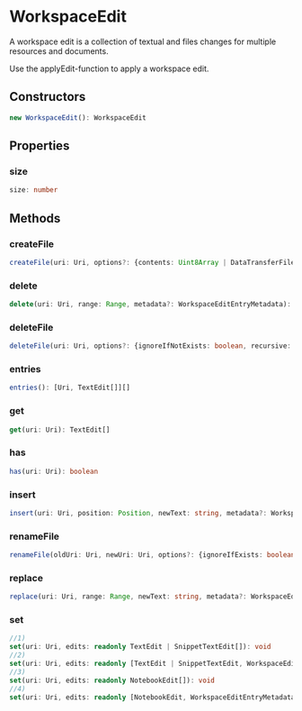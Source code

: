 # WorkspaceEdit

A workspace edit is a collection of textual and files changes for multiple resources and documents.

Use the applyEdit-function to apply a workspace edit.

## Constructors

```typescript
new WorkspaceEdit(): WorkspaceEdit
```

## Properties

### size

```typescript
size: number
```

## Methods

### createFile

```typescript
createFile(uri: Uri, options?: {contents: Uint8Array | DataTransferFile, ignoreIfExists: boolean, overwrite: boolean}, metadata?: WorkspaceEditEntryMetadata): void
```

### delete

```typescript
delete(uri: Uri, range: Range, metadata?: WorkspaceEditEntryMetadata): void
```

### deleteFile

```typescript
deleteFile(uri: Uri, options?: {ignoreIfNotExists: boolean, recursive: boolean}, metadata?: WorkspaceEditEntryMetadata): void
```

### entries

```typescript
entries(): [Uri, TextEdit[]][]
```

### get

```typescript
get(uri: Uri): TextEdit[]
```

### has

```typescript
has(uri: Uri): boolean
```

### insert

```typescript
insert(uri: Uri, position: Position, newText: string, metadata?: WorkspaceEditEntryMetadata): void
```

### renameFile

```typescript
renameFile(oldUri: Uri, newUri: Uri, options?: {ignoreIfExists: boolean, overwrite: boolean}, metadata?: WorkspaceEditEntryMetadata): void
```

### replace

```typescript
replace(uri: Uri, range: Range, newText: string, metadata?: WorkspaceEditEntryMetadata): void
```

### set

```typescript
//1)
set(uri: Uri, edits: readonly TextEdit | SnippetTextEdit[]): void
//2)
set(uri: Uri, edits: readonly [TextEdit | SnippetTextEdit, WorkspaceEditEntryMetadata][]): void
//3)
set(uri: Uri, edits: readonly NotebookEdit[]): void
//4)
set(uri: Uri, edits: readonly [NotebookEdit, WorkspaceEditEntryMetadata][]): void
```

[Range]: Range.md
[DataTransferFile]: DataTransferFile.md
[Position]: Position.md
[NotebookEdit]: NotebookEdit.md
[Uri]: Uri.md
[SnippetTextEdit]: SnippetTextEdit.md
[WorkspaceEditEntryMetadata]: WorkspaceEditEntryMetadata.md
[TextEdit]: TextEdit.md
